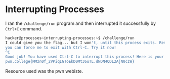 # Interrupting Processes
I ran the `/challenge/run` program and then interrupted it successfully by `Ctrl+C` command.
```bash
hacker@processes~interrupting-processes:~$ /challenge/run
I could give you the flag... but I won't, until this process exits. Remember,
you can force me to exit with Ctrl-C. Try it now!
^C
Good job! You have used Ctrl-C to interrupt this process! Here is your flag:
pwn.college{MMzn0f_2VPiqIGToEkD0Mt36uTL.dNDN4QDL2AjN0czW}
```
Resource used was the pwn webiste.
